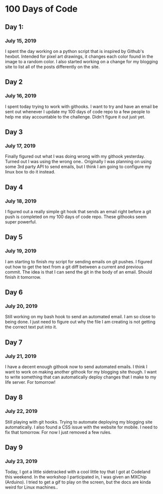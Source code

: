 # 100 Days of Code

## Day 1:
### July 15, 2019

I spent the day working on a python script that is inspired by Github's hexbot.
Intended for pixel art drawings, it changes each color found in the image to a
random color.
I also started working on a change for my blogging site to list all of the posts
differently on the site.

## Day 2
### July 16, 2019
I spent today trying to work with githooks. I want to try and have an email be
sent out whenever I update my 100 days of code repo to a few people to help me
stay accountable to the challenge. Didn't figure it out just yet.

## Day 3
### July 17, 2019
Finally figured out what I was doing wrong with my githook yesterday. Turned out I was using the wrong one.. Originally I was planning on using some 3rd party API to send emails, but I think I am going to configure my linux box to do it instead.


## Day 4
### July 18, 2019

I figured out a really simple git hook that sends an email right before a git push is completed on my 100 days of code repo. These githooks seem super powerful.

## Day 5
### July 19, 2019

I am starting to finish my script for sending emails on git pushes. I figured out how to get the text from a git diff between a current and previous commit. The idea is that I can send the git in the body of an email. Should finish it tomorrow.

## Day 6
### July 20, 2019

Still working on my bash hook to send an automated email. I am so close to being done. I just need to figure out why the file I am creating is not getting the correct text put into it.

## Day 7
### July 21, 2019

I have a decent enough githook now to send automated emails. I think I want to work on making another githook for my blogging site though. I want to write something that can automatically deploy changes that I make to my life server. For tomorrow!

## Day 8
### July 22, 2019

Still playing with git hooks. Trying to automate deploying my blogging site automatically. I also found a CSS issue with the website for mobile. I need to fix that tomorrow. For now I just removed a few rules.

## Day 9
### July 23, 2019

Today, I got a little sidetracked with a cool little toy that I got at Codeland this weekend. In the workshop I participated in, I was given  an MXChip (Arduino). I tried to get a gif to play on the screen, but the docs are kinda weird for Linux machines..
